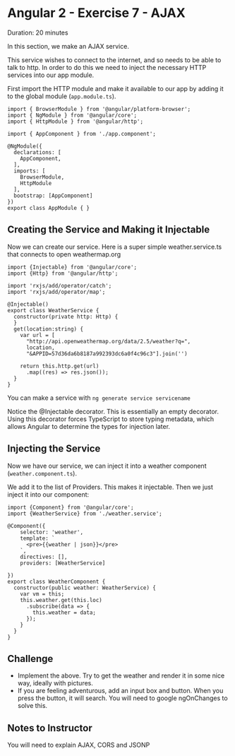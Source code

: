 # Angular 2 - Exercise 7 - AJAX

Duration: 20 minutes

In this section, we make an AJAX service.

This service wishes to connect to the internet, and so needs to be able to talk to http. In order to do this we need to inject the necessary HTTP services into our app module.

First import the HTTP module and make it available to our app by adding it to the global module (`app.module.ts`).

```
import { BrowserModule } from '@angular/platform-browser';
import { NgModule } from '@angular/core';
import { HttpModule } from '@angular/http';

import { AppComponent } from './app.component';

@NgModule({
  declarations: [
    AppComponent,
  ],
  imports: [
    BrowserModule,
    HttpModule
  ],
  bootstrap: [AppComponent]
})
export class AppModule { }
```


## Creating the Service and Making it Injectable

Now we can create our service. Here is a super simple weather.service.ts that connects to open weathermap.org

```
import {Injectable} from '@angular/core';
import {Http} from '@angular/http';

import 'rxjs/add/operator/catch';
import 'rxjs/add/operator/map';

@Injectable()
export class WeatherService {
  constructor(private http: Http) {
  }
  get(location:string) {
    var url = [
      "http://api.openweathermap.org/data/2.5/weather?q=",
      location,
      "&APPID=57d36da6b8187a992393dc6a0f4c96c3"].join('')

    return this.http.get(url)
      .map((res) => res.json());
  }
}
```

You can make a service with `ng generate service servicename`

Notice the @Injectable decorator. This is essentially an empty decorator. Using this decorator forces TypeScript to store typing metadata, which allows Angular to determine the types for injection later.


## Injecting the Service

Now we have our service, we can inject it into a weather component (`weather.component.ts`).

We add it to the list of Providers. This makes it injectable. Then we just inject it into our component:

```
import {Component} from '@angular/core';
import {WeatherService} from './weather.service';

@Component({
    selector: 'weather',
    template: `
      <pre>{{weather | json}}</pre>
    `,
    directives: [],
    providers: [WeatherService]

})
export class WeatherComponent {
  constructor(public weather: WeatherService) {
    var vm = this;
    this.weather.get(this.loc)
      .subscribe(data => {
        this.weather = data;
      });
    }
  }
}
```

## Challenge

* Implement the above. Try to get the weather and render it in some nice way, ideally with pictures.
* If you are feeling adventurous, add an input box and button. When you press the button, it will search. You will need to google ngOnChanges to solve this.



## Notes to Instructor

You will need to explain AJAX, CORS and JSONP
